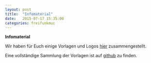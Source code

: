 ```yaml
---
layout: post
title:  "Infomaterial"
date:   2015-07-17 15:35:00
categories: freifunkmuc
---
```


**Infomaterial**

Wir haben für Euch einige Vorlagen und Logos [hier][verbreiten] zusammengestellt. 

Eine vollständige Sammlung der Vorlagen ist auf [github] zu finden.

[verbreiten]: http://freifunk-muenchen.de/verbreiten/
[github]: https://github.com/freifunkMUC/logo_merchandise_ci
